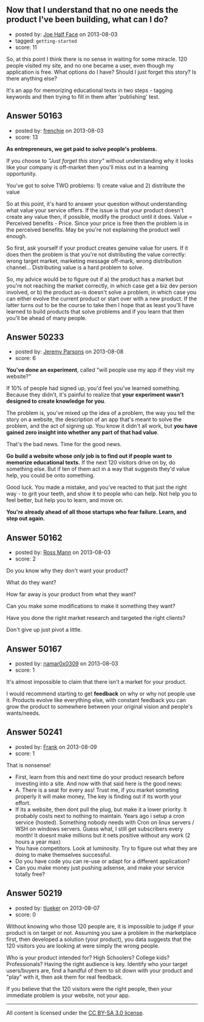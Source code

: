 ## Now that I understand that no one needs the product I've been building, what can I do?

- posted by: [Joe Half Face](https://stackexchange.com/users/-1/27062-joe-half-face) on 2013-08-03
- tagged: `getting-started`
- score: 11

So, at this point I think there is no sense in waiting for some miracle. 120 people visited my site, and no one became a user, even though my application is free. What options do I have? Should I just forget this story? Is there anything else?

It's an app for memorizing educational texts in two steps - tagging keywords and then trying to fill in them after 'publishing' test.



## Answer 50163

- posted by: [frenchie](https://stackexchange.com/users/-1/15155-frenchie) on 2013-08-03
- score: 13

**As entrepreneurs, we get paid to solve people's problems.**

If you choose to *"Just forget this story"* without understanding why it looks like your company is off-market then you'll miss out in a learning opportunity.

You've got to solve TWO problems: 1) create value and 2) distribute the value

So at this point, it's hard to answer your question without understanding what value your service offers. If the issue is that your product doesn't create any value then, if possible, modify the product until it does. Value = Perceived benefits - Price. Since your price is free then the problem is in the perceived benefits. May be you're not explaining the product well enough.

So first, ask yourself if your product creates genuine value for users. If it does then the problem is that you're not distributing the value correctly: wrong target market, marketing message off-mark, wrong distribution channel... Distributing value is a hard problem to solve.

So, my advice would be to figure out if a) the product has a market but you're not reaching the market correctly, in which case get a biz dev person involved, or b) the product as-is doesn't solve a problem, in which case you can either evolve the current product or start over with a new product. If the latter turns out to be the course to take then I hope that as least you'll have learned to build products that solve problems and if you learn that then you'll be ahead of many people.


## Answer 50233

- posted by: [Jeremy Parsons](https://stackexchange.com/users/-1/4291-jeremy-parsons) on 2013-08-08
- score: 6

**You've done an experiment**, called "will people use my app if they visit my website?"

If 10% of people had signed up, you'd feel you've learned something. Because they didn't, it's painful to realize that **your experiment wasn't designed to create knowledge for you**.

The problem is, you've mixed up the idea of a problem, the way you tell the story on a website, the description of an app that's meant to solve the problem, and the act of signing up. You know it didn't all work, but **you have gained zero insight into whether any part of that had value**.

That's the bad news. Time for the good news.

**Go build a website whose *only* job is to find out if people want to memorize educational texts.** If the next 120 visitors drive on by, do something else. But if ten of them act in a way that suggests they'd value help, you could be onto something.

Good luck. You made a mistake, and you've reacted to that just the right way - to grit your teeth, and show it to people who can help. Not help you to feel better, but help you to learn, and move on. 

**You're already ahead of all those startups who fear failure. Learn, and step out again.**


## Answer 50162

- posted by: [Ross Mann](https://stackexchange.com/users/-1/27113-ross-mann) on 2013-08-03
- score: 2

Do you know why they don't want your product? 

What do they want? 

How far away is your product from what they want?

Can you make some modifications to make it something they want?

Have you done the right market research and targeted the right clients?

Don't give up just pivot a little.


## Answer 50167

- posted by: [namar0x0309](https://stackexchange.com/users/-1/26462-namar0x0309) on 2013-08-03
- score: 1

It's almost impossible to claim that there isn't a market for your product.

I would recommend starting to get **feedback** on why or why not people use it. Products evolve like everything else, with constant feedback you can grow the product to somewhere between your original vision and people's wants/needs.


## Answer 50241

- posted by: [Frank](https://stackexchange.com/users/-1/4858-frank) on 2013-08-09
- score: 1

That is nonsense!  

 - First, learn from this and next time do your product research before investing into a site. And now with that said here is the good news:
 - A. There is a seat for every ass!  Trust me, if you market someting properly it will make money,  The key is finding out if its worth your effort. 
 - If its a website, then dont pull the plug, but make it a lower priority.  It probably costs next to nothing to maintain.  Years ago i setup a cron service (hosted).  Something nobody needs with Cron on linux servers / WSH on windows servers.  Guess what, I still get subscribers every month!  It doesnt make millions but it nets positive without any work (2 hours a year max)
 - You have competitors.  Look at luminosity.  Try to figure out what they are doing to make themselves successful. 
 - Do you have code you can re-use or adapt for a different application?
 - Can you make money just pushing adsense, and make your service totally free?
 




## Answer 50219

- posted by: [tlueker](https://stackexchange.com/users/-1/26339-tlueker) on 2013-08-07
- score: 0

Without knowing who those 120 people are, it is impossible to judge if your product is on target or not.  Assuming  you saw a problem in the marketplace first, then developed a solution (your product), you data suggests that the 120 visitors you are looking at were simply the wrong people.  

Who is your product intended for?  High Schoolers?  College kids?  Professionals? 
Having the right audience is key.  Identify who your target users/buyers are, find a handful of them to sit down with your product and "play" with it, then ask them for real feedback.

If you believe that the 120 visitors were the right people, then your immediate problem is your website, not your app. 




---

All content is licensed under the [CC BY-SA 3.0 license](https://creativecommons.org/licenses/by-sa/3.0/).
